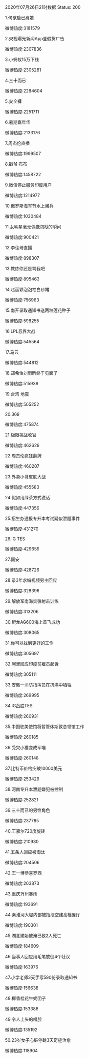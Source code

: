 2020年07月26日21时数据
Status: 200

1.何猷启已离婚

微博热度:3181579

2.央视曝光新闻App登假货广告

微博热度:2307836

3.小蚂蚁15万下线

微博热度:2305281

4.三十而已

微博热度:2284604

5.安全裤

微博热度:2251711

6.暑期嘉年华

微博热度:2133176

7.周杰伦直播

微博热度:1999507

8.戳爷 布布

微博热度:1458722

9.微信停止服务印度用户

微博热度:1214977

10.俄罗斯海军节水上阅兵

微博热度:1030484

11.女明星毫无偶像包袱的瞬间

微博热度:900421

12.李佳琦直播

微博热度:898307

13.教练你还是骂我吧

微博热度:895463

14.赵丽颖泡泡袖白纱裙

微博热度:756963

15.南开录取通知书送两粒莲花种子

微博热度:598255

16.LPL忍界大战

微博热度:545564

17.马云

微博热度:544812

18.郑希怡刘雨昕终于见面了

微博热度:515939

19.台湾 地震

微博热度:505252

20.369

微博热度:475874

21.极限挑战收官

微博热度:462629

22.周杰伦疯狂翻牌

微博热度:460207

23.外卖小哥皮肤大战

微博热度:455583

24.假如用绿茶方式说话

微博热度:447356

25.招生办通报专升本考试疑似泄题事件

微博热度:431270

26.iG TES

微博热度:429659

27.国安

微博热度:428726

28.录3年求婚视频男主回应

微博热度:328396

29.解放军南海实弹射击训练

微博热度:313206

30.鲲龙AG600海上首飞成功

微博热度:308065

31.你可以找到更好的工作

微博热度:305697

32.阿里回应印度前雇员起诉

微博热度:305111

33.安徽一消防指挥员在抗洪中牺牲

微博热度:269995

34.iG战胜TES

微博热度:260931

35.中国驻美使馆将暂管休斯敦总领馆工作

微博热度:260185

36.受灾小猫变成军喵

微博热度:260148

37.比特币价格突破10000美元

微博热度:253429

38.河南专升本泄题嫌犯被控制

微博热度:252821

39.三十而已的男性角色

微博热度:237785

40.王嘉尔720度旋转

微博热度:210930

41.五条人回应被淘汰

微博热度:204506

42.王一博恭喜罗西

微博热度:203873

43.重庆万州暴雨

微博热度:193691

44.秦淮河大堤内部被指挖空建高档餐厅

微博热度:190301

45.湖北建始被淹已致2人死亡

微博热度:184609

46.当事人回应用毛笔放倒4个壮汉

微博热度:163976

47.小学老师3天手写590份录取通知书

微博热度:156638

48.椰香桂花牛奶团子

微博热度:153388

49.令人上头的唱腔

微博热度:135192

50.23岁女子心脏停跳3天奇迹治愈

微博热度:118904

